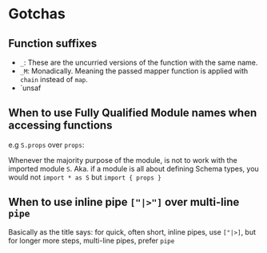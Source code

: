 # Gotchas

## Function suffixes

- `_`: These are the uncurried versions of the function with the same name.
- `_M`: Monadically. Meaning the passed mapper function is applied with `chain` instead of `map`.
- `unsaf
## When to use Fully Qualified Module names when accessing functions

e.g `S.props` over `props`:

Whenever the majority purpose of the module, is not to work with the imported module `S`.
Aka. if a module is all about defining Schema types, you would not `import * as S` but `import { props }`

## When to use inline pipe `["|>"]` over multi-line `pipe`

Basically as the title says: for quick, often short, inline pipes, use `["|>]`,
but for longer more steps, multi-line pipes, prefer `pipe`
